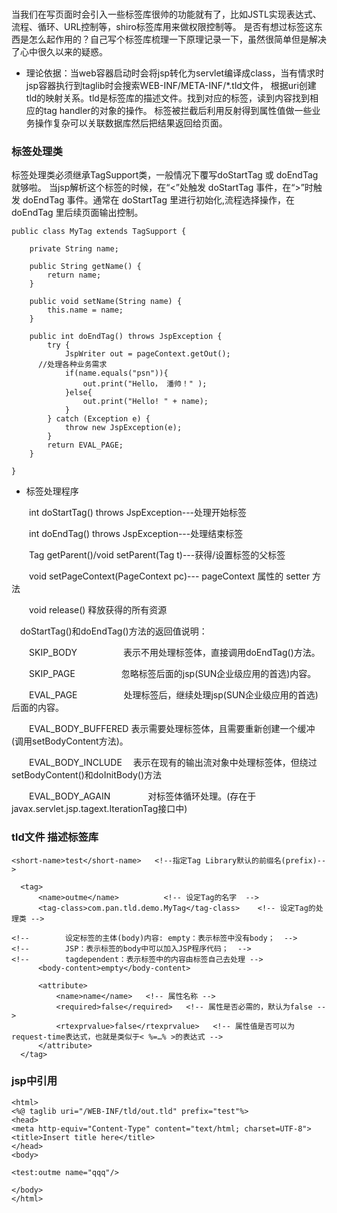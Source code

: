###   

当我们在写页面时会引入一些标签库很帅的功能就有了，比如JSTL实现表达式、流程、循环、URL控制等，shiro标签库用来做权限控制等。
是否有想过标签这东西是怎么起作用的？自己写个标签库梳理一下原理记录一下，虽然很简单但是解决了心中很久以来的疑惑。
* 理论依据：当web容器启动时会将jsp转化为servlet编译成class，当有情求时jsp容器执行到taglib时会搜索WEB-INF/META-INF/*.tld文件，
根据uri创建tld的映射关系。tld是标签库的描述文件。找到对应的<tag>标签，读到<tag-class>内容找到相应的tag handler的对象的操作。
标签被拦截后利用反射得到属性值做一些业务操作复杂可以关联数据库然后把结果返回给页面。


### 标签处理类
标签处理类必须继承TagSupport类，一般情况下覆写doStartTag 或 doEndTag就够啦。
当jsp解析这个标签的时候，在“<”处触发 doStartTag 事件，在“>”时触发 doEndTag 事件。通常在 doStartTag 里进行初始化,流程选择操作，在 doEndTag 里后续页面输出控制。 
```
public class MyTag extends TagSupport {
	
	private String name;

	public String getName() {
		return name;
	}

	public void setName(String name) {
		this.name = name;
	}

	public int doEndTag() throws JspException {   
		try {   
			JspWriter out = pageContext.getOut();   
      //处理各种业务需求
			if(name.equals("psn")){
				out.print("Hello， 潘帅！" );
			}else{
				out.print("Hello! " + name);   
			}
		} catch (Exception e) { 
			throw new JspException(e); 
		}   
		return EVAL_PAGE;   
	}

}
```
*  标签处理程序

　　int doStartTag() throws JspException---处理开始标签

　　int doEndTag() throws JspException---处理结束标签

　　Tag getParent()/void setParent(Tag t)---获得/设置标签的父标签

　　void setPageContext(PageContext pc)--- pageContext 属性的 setter 方法

　　void release() 释放获得的所有资源

　doStartTag()和doEndTag()方法的返回值说明：

　　SKIP_BODY　　　　　 表示不用处理标签体，直接调用doEndTag()方法。

　　SKIP_PAGE　　　　　 忽略标签后面的jsp(SUN企业级应用的首选)内容。

　　EVAL_PAGE　　　　　 处理标签后，继续处理jsp(SUN企业级应用的首选)后面的内容。

　　EVAL_BODY_BUFFERED 表示需要处理标签体，且需要重新创建一个缓冲(调用setBodyContent方法)。

　　EVAL_BODY_INCLUDE　 表示在现有的输出流对象中处理标签体，但绕过setBodyContent()和doInitBody()方法

　　EVAL_BODY_AGAIN　　　　 对标签体循环处理。(存在于javax.servlet.jsp.tagext.IterationTag接口中)
  
  ### tld文件 描述标签库
  
  ```
  <short-name>test</short-name>   <!--指定Tag Library默认的前缀名(prefix)-->
	
	<tag>   
		<name>outme</name>          <!-- 设定Tag的名字  -->
		<tag-class>com.pan.tld.demo.MyTag</tag-class>    <!-- 设定Tag的处理类 -->
		
<!-- 		设定标签的主体(body)内容: empty：表示标签中没有body；  -->
<!-- 		JSP：表示标签的body中可以加入JSP程序代码；  -->
<!-- 		tagdependent：表示标签中的内容由标签自己去处理 -->
		<body-content>empty</body-content>       
		 
		<attribute>   
			<name>name</name>   <!-- 属性名称 -->
			<required>false</required>   <!-- 属性是否必需的，默认为false -->
			<rtexprvalue>false</rtexprvalue>   <!-- 属性值是否可以为request-time表达式，也就是类似于< %=…% >的表达式 -->
		</attribute>   
	</tag>   
  ```
  
  ###  jsp中引用
  
  ```
  <html>
<%@ taglib uri="/WEB-INF/tld/out.tld" prefix="test"%>   
<head>
<meta http-equiv="Content-Type" content="text/html; charset=UTF-8">
<title>Insert title here</title>
</head>
<body>

 <test:outme name="qqq"/>   

</body>
</html>
```
  
  
  
  




